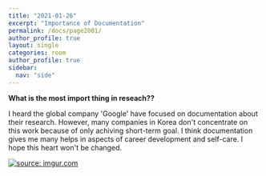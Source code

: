 ```yaml
---
title: "2021-01-26"
excerpt: "Importance of Documentation"
permalink: /docs/page2001/
author_profile: true
layout: single
categories: room
author_profile: true
sidebar:
  nav: "side"
---
```

**What is the most import thing in reseach??**

I heard the global company 'Google' have focused on documentation about their research. However, many companies in Korea don't concentrate on this work because of only achiving short-term goal. I think documentation gives me many helps in aspects of career development and self-care. I hope this heart won't be changed.

<a href="https://imgur.com/R8HavYp"><img src="https://i.imgur.com/R8HavYp.jpg" title="source: imgur.com" /></a>
